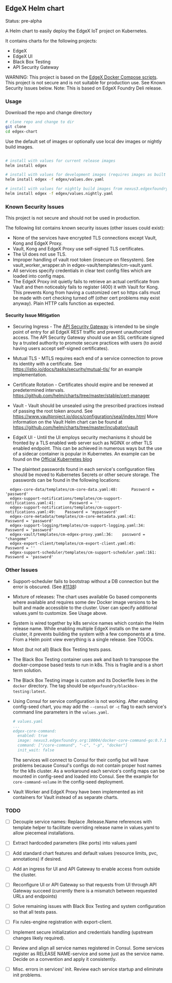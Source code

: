 
## EdgeX Helm chart 

Status: pre-alpha

A Helm chart to easily deploy the EdgeX IoT project on Kubernetes.

It contains charts for the following projects:

  * EdgeX
  * EdgeX UI
  * Black Box Testing
  * API Security Gateway
  
WARNING: This project is based on the [EdgeX Docker Compose scripts](https://github.com/edgexfoundry/developer-scripts). 
This project is not secure and is not suitable for production use. See Known Security Issues below.
Note: This is based on EdgeX Foundry Deli release.

### Usage

Download the repo and change directory

```bash
# clone repo and change to dir
git clone
cd edgex-chart
```

Use the default set of images or optionally use local dev images or nightly build images.

```bash

# install with values for current release images  
helm install edgex

# install with values for development images (requires images as built with edgex-go Makefile)
helm install edgex -f edgex/values.dev.yaml

# install with values for nightly build images from nexus3.edgexfoundry
helm install edgex -f edgex/values.nightly.yaml

```

### Known Security Issues
 
This project is not secure and should not be used in production.

The following list contains known security issues (other issues could exist):  

  * None of the services have encrypted TLS connections except Vault, Kong and EdgeX Proxy. 
  * Vault, Kong and EdgeX Proxy use self-signed TLS certificates.
  * The UI does not use TLS.
  * Improper handling of vault root token (insecure on filesystem). See vault_worker_wrapper.sh in 
    edgex-vault/templates/cm-vault.yaml.
  * All services specify credentials in clear text config files which are loaded into config maps.
  * The EdgeX Proxy init quietly fails to retrieve an actual certificate from Vault and then noticeably fails to 
      register (400) it with Vault for Kong. This prevents Kong from having a customized cert so https calls must be made
      with cert checking turned off (other cert problems may exist anyway). Plain HTTP calls function as expected.

#### Security Issue Mitigation
 
  * Securing Ingress -  The [API Security Gateway](https://docs.edgexfoundry.org/Ch-APIGateway.html) is intended to be 
  single point of entry for all EdgeX REST traffic and prevent unauthorized access. The API Security Gateway should 
  use an SSL certificate signed by a trusted authority to promote secure practices with users (to avoid having users 
  accept self-signed certificates).
    
  * Mutual TLS -  MTLS requires each end of a service connection to prove its identity with a certificate. See 
  https://istio.io/docs/tasks/security/mutual-tls/ for an example implementation.
  
  * Certificate Rotation - Certificates should expire and be renewed at predetermined intervals. 
  https://github.com/helm/charts/tree/master/stable/cert-manager
  
  * Vault - Vault should be unsealed using the prescribed practices instead of passing the root token around. See
  https://www.vaultproject.io/docs/configuration/seal/index.html More information on the Vault Helm chart can be found 
  at https://github.com/helm/charts/tree/master/incubator/vault
  
  * EdgeX UI - Until the UI employs security mechanisms it should be fronted by a TLS enabled web server such as NGINX 
  or other TLS enabled endpoint. This can be achieved in numerous ways but the use of a sidecar container is popular in
  Kubernetes. An example can be found on the [Official Kubernetes blog](https://kubernetes.io/blog/2015/07/strong-simple-ssl-for-kubernetes/)  
    
  * The plaintext passwords found in each service's configuration files should be moved to Kubernetes Secrets or 
  other secure storage. The passwords can be found in the following locations:

```
  edgex-core-data/templates/cm-core-data.yaml:48:      Password = 'password'
  edgex-support-notifications/templates/cm-support-notifications.yaml:41:      Password = ''
  edgex-support-notifications/templates/cm-support-notifications.yaml:49:    Password = 'mypassword'
  edgex-core-metadata/templates/cm-core-metadata.yaml:41:      Password = 'password'
  edgex-support-logging/templates/cm-support-logging.yaml:34:      Password = 'password'
  edgex-vault/templates/cm-edgex-proxy.yaml:36:    password = "changeme"
  edgex-export-client/templates/cm-export-client.yaml:45:      Password = ''
  edgex-support-scheduler/templates/cm-support-scheduler.yaml:161:      Password = 'password'
 ```

### Other Issues       

  * Support-scheduler fails to bootstrap without a DB connection but the error is obscured. (See [#1138](https://github.com/edgexfoundry/edgex-go/issues/1138))
  
  * Mixture of releases: The chart uses available Go based components where available and requires some dev Docker image versions to
    be built and made accessible to the cluster. User can specify additional values.yaml to customize. See Usage above.   
    
  * System is wired together by k8s service names which contain the Helm release name. While enabling multiple EdgeX 
    installs on the same cluster, it prevents building the system with a few components at a time. From a Helm point view 
    everything is a single release. See TODOs.
    
  * Most (but not all) Black Box Testing tests pass. 
   
  * The Black Box Testing container uses awk and bash to transpose the docker-compose based tests to run in k8s. This is
    fragile and is a short term solution. 
    
  * The Black Box Testing image is custom and its Dockerfile lives in the `docker` directory. The tag should be 
    `edgexfoundry/blackbox-testing:latest`.  
  
  * Using Consul for service configuration is not working. After enabling config-seed chart, you may add the `--consul` or `-c` flag to each service's
    command line parameters in the `values.yaml`. 
    
    ```yaml
    # values.yaml
    ...
    edgex-core-command:
      enabled: true
      image: nexus3.edgexfoundry.org:10004/docker-core-command-go:0.7.1
      command: ["/core-command", "-c", "-p", "docker"]
      init_wait: false  

    ```
    
    The services will connect to Consul for their config but will have problems because Consul's configs do not contain 
    proper host names for the k8s cluster. As a workaround each service's config maps can be mounted in config-seed and 
    loaded into Consul. See the example for `core-command-volume` in the config-seed deployment.
  
  * Vault Worker and EdgeX Proxy have been implemented as init containers for Vault instead of as separate charts.
   

### TODO

- [ ] Decouple service names: Replace .Release.Name references with template helper to facilitate overriding release 
      name in values.yaml to allow piecemeal installations.  

- [ ] Extract hardcoded parameters (like ports) into values.yaml

- [ ] Add standard chart features and default values (resource limits, pvc, annotations) if desired.

- [ ] Add an ingress for UI and API Gateway to enable access from outside the 
      cluster.

- [ ] Reconfigure UI or API Gateway so that requests from UI through API Gateway succeed (currently there is a mismatch 
      between requested URLs and endpoints)

- [ ] Solve remaining issues with Black Box Testing and system configuration so that all tests pass.

- [ ] Fix rules-engine registration with export-client.

- [ ] Implement secure initialization and credentials handling (upstream changes
      likely required). 
      
- [ ] Review and align all service names registered in Consul. Some services register as RELEASE NAME-service and some
      just as the service name. Decide on a convention and apply it consistently.
      
- [ ] Misc. errors in services' init. Review each service startup and eliminate init problems.      
     
           
      
      

